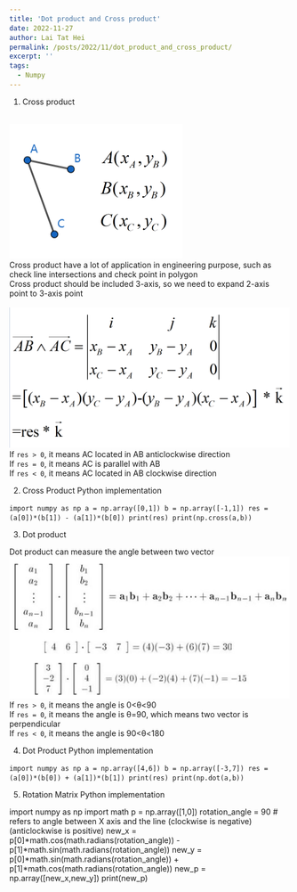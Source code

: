 ```yaml
---
title: 'Dot product and Cross product'
date: 2022-11-27
author: Lai Tat Hei
permalink: /posts/2022/11/dot_product_and_cross_product/
excerpt: ''
tags:
  - Numpy
---
```


1. Cross product<br/>

<br/><img src='/images/cross_product_picture_1.png'><br/>
Cross product have a lot of application in engineering purpose, such as check line intersections and check point in polygon<br/>
Cross product should be included 3-axis, so we need to expand 2-axis point to 3-axis point<br/>
<br/><img src='/images/cross_product_picture_2.png'><br/>
If `res > 0`, it means AC located in AB anticlockwise direction<br/>
If `res = 0`, it means AC is parallel with AB<br/>
If `res < 0`, it means AC located in AB clockwise direction<br/>

2. Cross Product Python implementation<br/>

`
import numpy as np
a = np.array([0,1])
b = np.array([-1,1])
res = (a[0])*(b[1]) - (a[1])*(b[0])
print(res)
print(np.cross(a,b))
`
<br/>

3. Dot product<br/>

Dot product can measure the angle between two vector
<br/><img src='/images/dot_product_picture_1.png'><br/>
If `res > 0`, it means the angle is 0<θ<90<br/>
If `res = 0`, it means the angle is θ=90, which means two vector is perpendicular<br/>
If `res < 0`, it means the angle is 90<θ<180<br/>

4. Dot Product Python implementation<br/>

`
import numpy as np
a = np.array([4,6])
b = np.array([-3,7])
res = (a[0])*(b[0]) + (a[1])*(b[1])
print(res)
print(np.dot(a,b))
`
<br/>

5. Rotation Matrix Python implementation

import numpy as np
import math
p = np.array([1,0])
rotation_angle = 90 # refers to angle between X axis and the line (clockwise is negative) (anticlockwise is positive)
new_x = p[0]*math.cos(math.radians(rotation_angle)) - p[1]*math.sin(math.radians(rotation_angle))
new_y = p[0]*math.sin(math.radians(rotation_angle)) + p[1]*math.cos(math.radians(rotation_angle))
new_p = np.array([new_x,new_y])
print(new_p)